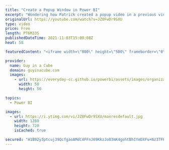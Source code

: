 ```yaml
---
title: "Create a Popup Window in Power BI"
excerpt: "Wondering how Patrick created a popup video in a previous video? Well, here you go! Learn how you can create a popup experience to provide more information in your Power BI report.  Bookmarks Playlist: https://www.youtube.com/playlist?list=PLv2BtOtLblH1IJqcqSuMTyvEi7W-laWti  📢 Become a member: https://guyinacu.be/membership"
originalUrl: https://youtube.com/watch?v=JZ0FwDr9SXU
type: video
price: Free
length: PT6M33S
publishedDateTime: 2021-11-03T15:00:08Z
heat: 58

featuredContent: "<iframe width=\"800\" height=\"500\" frameborder=\"0\" src=\"https://www.youtube.com/embed/JZ0FwDr9SXU\" allow=\"accelerometer; autoplay; encrypted-media; gyroscope; picture-in-picture\" allowfullscreen></iframe>"

provider:
  name: Guy in a Cube
  domain: guyinacube.com
  images:
    - url: https://everyday-cc.github.io/powerbi/assets/images/organizations/guyinacube.com-50x50.jpg
      width: 50
      height: 50

topics:
  - Power BI

images:
  - url: https://i.ytimg.com/vi/JZ0FwDr9SXU/maxresdefault.jpg
    width: 1280
    height: 720
    isCached: true

secured: "H1B92y3ptcuj39QcfgaoAMdC4FFnJ69KkzJoO3mK4gohtBh1YeDXFu+Nz37FKgfCHnhilWMubAh7+SDHPY/D/7KxsEzu7+17ggDYCAxdrUz4wwzqOvW3VmqYdyhjiyU/qZ/8TJsxcHn5dxbZdaFeGJKvTcu84hPu6NV0bSuUr/8Ca/UcuaYlGiZqQnFSzVq63WsMPSYmpK/lINTP/vuWOflWeECWp90/6YhYDh18wMI1H6LTbZm0qoe1/KGxNHnv+m3mqJLzUvnh/eCWlpmr3V4NjIGcvSUXQdfxO4DizizxbUK14mXA33PfsXfS0Fckf5TS7IRb1nh/k8Nmr14FI5jwqzF4xJDeJlJR2bOICigARj0LYEy46hJ40qfs2tPmGcmorOAeTttJfHDrakbnYtJXfrc9+f8Y2eNH1Xf5Jf0=;xWUgXYhHFpsDjtguBCvdWw=="
---
```


